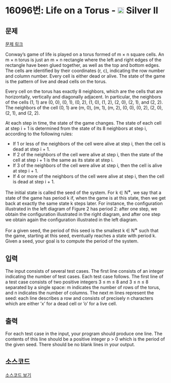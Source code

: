 # 16096번: Life on a Torus - <img src="https://static.solved.ac/tier_small/9.svg" style="height:20px" /> Silver II

<!-- performance -->

<!-- 문제 제출 후 깃허브에 푸시를 했을 때 제출한 코드의 성능이 입력될 공간입니다.-->

<!-- end -->

## 문제

[문제 링크](https://boj.kr/16096)


<p>Conway’s game of life is played on a torus formed of m × n square cells. An m × n torus is just an m × n rectangle where the left and right edges of the rectangle have been glued together, as well as the top and bottom edges. The cells are identified by their coordinates (r, c), indicating the row number and column number. Every cell is either dead or alive. The state of the game is the pattern of live and dead cells on the torus.</p>

<p>Every cell on the torus has exactly 8 neighbors, which are the cells that are horizontally, vertically and diagonally adjacent. In particular, the neighbors of the cells (1, 1) are (0, 0), (0, 1), (0, 2), (1, 0), (1, 2), (2, 0), (2, 1), and (2, 2). The neighbors of the cell (0, 1) are (m, 0), (m, 1), (m, 2), (0, 0), (0, 2), (2, 0), (2, 1), and (2, 2).</p>

<p>At each step in time, the state of the game changes. The state of each cell at step i + 1 is determined from the state of its 8 neighbors at step i, according to the following rules:</p>

<ul>
<li>If 1 or less of the neighbors of the cell were alive at step i, then the cell is dead at step i + 1.</li>
<li>If 2 of the neighbors of the cell were alive at step i, then the state of the cell at step i + 1 is the same as its state at step i.</li>
<li>If 3 of the neighbors of the cell were alive at step i, then the cell is alive at step i + 1.</li>
<li>If 4 or more of the neighbors of the cell were alive at step i, then the cell is dead at step i + 1.</li>
</ul>

<p>The initial state is called the seed of the system. For k ∈ N<sup>∗</sup>, we say that a state of the game has period k if, when the game is at this state, then we get back at exactly the same state k steps later. For instance, the configuration illustrated in the left diagram of Figure 2 has period 2: after one step, we obtain the configuration illustrated in the right diagram, and after one step we obtain again the configuration illustrated in the left diagram.</p>

<p>For a given seed, the period of this seed is the smallest k ∈ N<sup>∗</sup> such that the game, starting at this seed, eventually reaches a state with period k. Given a seed, your goal is to compute the period of the system.</p>



## 입력


<p>The input consists of several test cases. The first line consists of an integer indicating the number of test cases. Each test case follows. The first line of a test case consists of two positive integers 3 ≤ m ≤ 8 and 3 ≤ n ≤ 8 separated by a single space: m indicates the number of rows of the torus, and n indicates the number of columns. The next m lines represent the seed: each line describes a row and consists of precisely n characters which are either ’x’ for a dead cell or ’o’ for a live cell.</p>



## 출력


<p>For each test case in the input, your program should produce one line. The contents of this line should be a positive integer p &gt; 0 which is the period of the given seed. There should be no blank lines in your output.</p>



## 소스코드

[소스코드 보기](Life%20on%20a%20Torus.cpp)